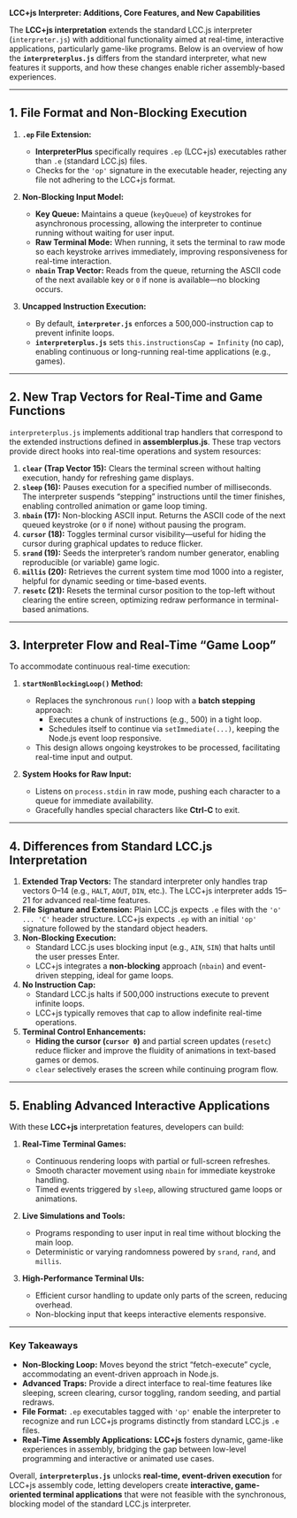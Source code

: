 **LCC+js Interpreter: Additions, Core Features, and New Capabilities**

The **LCC+js interpretation** extends the standard LCC.js interpreter (`interpreter.js`) with additional functionality aimed at real-time, interactive applications, particularly game-like programs. Below is an overview of how the **`interpreterplus.js`** differs from the standard interpreter, what new features it supports, and how these changes enable richer assembly-based experiences.

---

## 1. File Format and Non-Blocking Execution

1. **`.ep` File Extension:**
   - **InterpreterPlus** specifically requires `.ep` (LCC+js) executables rather than `.e` (standard LCC.js) files.
   - Checks for the `'op'` signature in the executable header, rejecting any file not adhering to the LCC+js format.

2. **Non-Blocking Input Model:**
   - **Key Queue:** Maintains a queue (`keyQueue`) of keystrokes for asynchronous processing, allowing the interpreter to continue running without waiting for user input.
   - **Raw Terminal Mode:** When running, it sets the terminal to raw mode so each keystroke arrives immediately, improving responsiveness for real-time interaction.
   - **`nbain` Trap Vector:** Reads from the queue, returning the ASCII code of the next available key or `0` if none is available—no blocking occurs.

3. **Uncapped Instruction Execution:**
   - By default, **`interpreter.js`** enforces a 500,000-instruction cap to prevent infinite loops.  
   - **`interpreterplus.js`** sets `this.instructionsCap = Infinity` (no cap), enabling continuous or long-running real-time applications (e.g., games).

---

## 2. New Trap Vectors for Real-Time and Game Functions

`interpreterplus.js` implements additional trap handlers that correspond to the extended instructions defined in **assemblerplus.js**. These trap vectors provide direct hooks into real-time operations and system resources:

1. **`clear` (Trap Vector 15):** Clears the terminal screen without halting execution, handy for refreshing game displays.  
2. **`sleep` (16):** Pauses execution for a specified number of milliseconds. The interpreter suspends “stepping” instructions until the timer finishes, enabling controlled animation or game loop timing.  
3. **`nbain` (17):** Non-blocking ASCII input. Returns the ASCII code of the next queued keystroke (or `0` if none) without pausing the program.  
4. **`cursor` (18):** Toggles terminal cursor visibility—useful for hiding the cursor during graphical updates to reduce flicker.  
5. **`srand` (19):** Seeds the interpreter’s random number generator, enabling reproducible (or variable) game logic.  
6. **`millis` (20):** Retrieves the current system time mod 1000 into a register, helpful for dynamic seeding or time-based events.  
7. **`resetc` (21):** Resets the terminal cursor position to the top-left without clearing the entire screen, optimizing redraw performance in terminal-based animations.

---

## 3. Interpreter Flow and Real-Time “Game Loop”

To accommodate continuous real-time execution:

1. **`startNonBlockingLoop()` Method:**
   - Replaces the synchronous `run()` loop with a **batch stepping** approach:
     - Executes a chunk of instructions (e.g., 500) in a tight loop.
     - Schedules itself to continue via `setImmediate(...)`, keeping the Node.js event loop responsive.
   - This design allows ongoing keystrokes to be processed, facilitating real-time input and output.

2. **System Hooks for Raw Input:**
   - Listens on `process.stdin` in raw mode, pushing each character to a queue for immediate availability.
   - Gracefully handles special characters like **Ctrl-C** to exit.

---

## 4. Differences from Standard LCC.js Interpretation

1. **Extended Trap Vectors:** The standard interpreter only handles trap vectors 0–14 (e.g., `HALT`, `AOUT`, `DIN`, etc.). The LCC+js interpreter adds 15–21 for advanced real-time features.
2. **File Signature and Extension:** Plain LCC.js expects `.e` files with the `'o' ... 'C'` header structure. LCC+js expects `.ep` with an initial `'op'` signature followed by the standard object headers.
3. **Non-Blocking Execution:** 
   - Standard LCC.js uses blocking input (e.g., `AIN`, `SIN`) that halts until the user presses Enter.  
   - LCC+js integrates a **non-blocking** approach (`nbain`) and event-driven stepping, ideal for game loops.
4. **No Instruction Cap:** 
   - Standard LCC.js halts if 500,000 instructions execute to prevent infinite loops.  
   - LCC+js typically removes that cap to allow indefinite real-time operations.
5. **Terminal Control Enhancements:**
   - **Hiding the cursor (`cursor 0`)** and partial screen updates (`resetc`) reduce flicker and improve the fluidity of animations in text-based games or demos.  
   - `clear` selectively erases the screen while continuing program flow.

---

## 5. Enabling Advanced Interactive Applications

With these **LCC+js** interpretation features, developers can build:

1. **Real-Time Terminal Games:**  
   - Continuous rendering loops with partial or full-screen refreshes.  
   - Smooth character movement using `nbain` for immediate keystroke handling.  
   - Timed events triggered by `sleep`, allowing structured game loops or animations.

2. **Live Simulations and Tools:**  
   - Programs responding to user input in real time without blocking the main loop.  
   - Deterministic or varying randomness powered by `srand`, `rand`, and `millis`.

3. **High-Performance Terminal UIs:**  
   - Efficient cursor handling to update only parts of the screen, reducing overhead.  
   - Non-blocking input that keeps interactive elements responsive.

---

### **Key Takeaways**

- **Non-Blocking Loop:** Moves beyond the strict “fetch-execute” cycle, accommodating an event-driven approach in Node.js.
- **Advanced Traps:** Provide a direct interface to real-time features like sleeping, screen clearing, cursor toggling, random seeding, and partial redraws.
- **File Format:** `.ep` executables tagged with `'op'` enable the interpreter to recognize and run LCC+js programs distinctly from standard LCC.js `.e` files.
- **Real-Time Assembly Applications:** **LCC+js** fosters dynamic, game-like experiences in assembly, bridging the gap between low-level programming and interactive or animated use cases.

Overall, **`interpreterplus.js`** unlocks **real-time, event-driven execution** for LCC+js assembly code, letting developers create **interactive, game-oriented terminal applications** that were not feasible with the synchronous, blocking model of the standard LCC.js interpreter.
